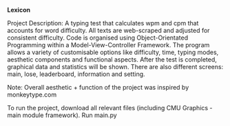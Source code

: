 **Lexicon**

Project Description:
A typing test that calculates wpm and cpm that accounts for word difficulty. All texts are web-scraped and adjusted for consistent difficulty. Code is organised using Object-Orientated Programming within a Model-View-Controller Framework. The program allows a variety of customisable options like difficulty, time, typing modes, aesthetic components and functional aspects. After the test is completed, graphical data and statistics will be shown. There are also different screens: main, lose, leaderboard, information and setting. 

Note:
Overall aesthetic + function of the project was inspired by monkeytype.com

To run the project, download all relevant files (including CMU Graphics - main module framework). Run main.py
